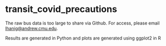 # transit_covid_precautions

The raw bus data is too large to share via Github. For access, please email lhanig@andrew.cmu.edu.

Results are generated in Python and plots are generated using ggplot2 in R
